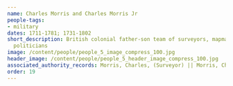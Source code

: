 ```yaml
---
name: Charles Morris and Charles Morris Jr
people-tags: 
- military
dates: 1711-1781; 1731-1802
short_description: British colonial father-son team of surveyors, mapmakers, and
  politicians
image: /content/people/people_5_image_compress_100.jpg
header_image: /content/people/people_5_header_image_compress_100.jpg
associated_authority_records: Morris, Charles, (Surveyor) || Morris, Charles
order: 19
---
```

